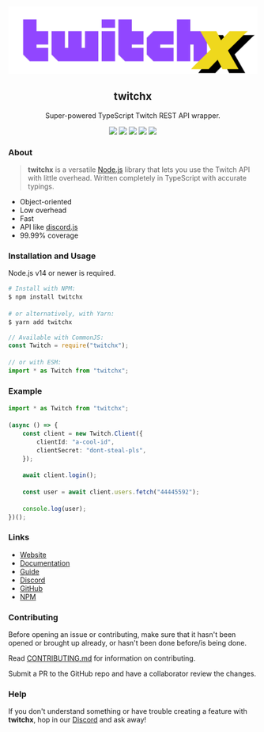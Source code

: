 ![Banner](assets/twitchx.png)

<div align="center">
    <h2>twitchx</h2>
    <p>Super-powered TypeScript Twitch REST API wrapper.</p>
    <img src="https://forthebadge.com/images/badges/fuck-it-ship-it.svg" />
    <img src="https://forthebadge.com/images/badges/made-with-typescript.svg" />
    <img src="https://forthebadge.com/images/badges/powered-by-black-magic.svg" />
    <img src="https://forthebadge.com/images/badges/60-percent-of-the-time-works-every-time.svg" />
    <img src="https://forthebadge.com/images/badges/fixed-bugs.svg" />
</div>

### About

> **twitchx** is a versatile [Node.js](http://nodejs.org/) library that lets you use the Twitch API with little overhead.
> Written completely in TypeScript with accurate typings.

-   Object-oriented
-   Low overhead
-   Fast
-   API like [discord.js](https://www.npmjs.com/package/discord.js)
-   99.99% coverage

### Installation and Usage

Node.js v14 or newer is required.

```bash
# Install with NPM:
$ npm install twitchx

# or alternatively, with Yarn:
$ yarn add twitchx
```

```js
// Available with CommonJS:
const Twitch = require("twitchx");

// or with ESM:
import * as Twitch from "twitchx";
```

### Example

```ts
import * as Twitch from "twitchx";

(async () => {
    const client = new Twitch.Client({
        clientId: "a-cool-id",
        clientSecret: "dont-steal-pls",
    });

    await client.login();

    const user = await client.users.fetch("44445592");

    console.log(user);
})();
```

### Links

-   [Website](https://twitchx.js.org/)
-   [Documentation](https://twitchx.js.org/#/docs)
-   [Guide](https://twitchx.js.org/#/docs/guide)
-   [Discord](https://discord.gg/hMzQye6sWU)
-   [GitHub](https://github.com/cursorsdottsx/twitch)
-   [NPM](https://www.npmjs.com/package/twitchx)

### Contributing

Before opening an issue or contributing, make sure that it hasn't been opened or brought up already, or hasn't been done before/is being done.

Read [CONTRIBUTING.md](./CONTRIBUTINIG.md) for information on contributing.

Submit a PR to the GitHub repo and have a collaborator review the changes.

### Help

If you don't understand something or have trouble creating a feature with **twitchx**, hop in our [Discord](https://discord.gg/hMzQye6sWU) and ask away!
